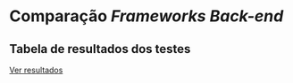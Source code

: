 <link rel="stylesheet" href="{{ 'assets/styles.css' }}">

# Comparação _Frameworks_ _Back-end_

## Tabela de resultados dos testes
<a href="https://docs.google.com/spreadsheets/d/1lTfUHosUtCoHn3hhCvFhU-fBZRwufI_J6V25VlhmgRc/edit?usp=sharing" class="download-button">Ver resultados</a>
